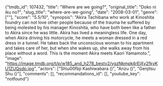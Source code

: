 {"tmdb_id": 107432, "title": "Where are we going?", "original_title": "Doko ni iku no?", "slug_title": "where-are-we-going", "date": "2008-03-01", "genre": [""], "score": "5.5/10", "synopsis": "Akira Tachibana who work at Kinoshita foundry can not love other people because of the trauma he suffered by being molested by his manager Kinoshita, who have both been like a father to Akira since he was little. Akira has lived a meaningless life. One day, when Akira driving his motorcycle, he meets a woman dressed in a red dress in a tunnel. He takes back the unconscious woman to his apartment and takes care of her, but when she wakes up, she walks away from his place without a word. This is the moment Akira meets Kaori Yamamoto.", "image": "https://image.tmdb.org/t/p/w185_and_h278_bestv2/vgzNkmpk4rEjXy2fkyKU1ZUQsdp.jpg", "actors": ["Sh\u00fbji Kashiwabara ()", "Anzu ()", "Genjitsu Shu ()"], "comments": [], "recommandations_id": [], "youtube_key": "notfound"}
